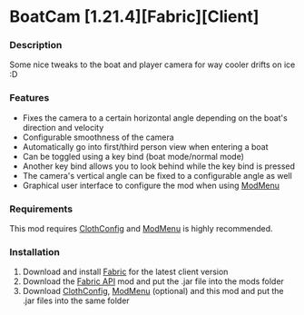 # BoatCam [1.21.4][Fabric][Client]
### Description
Some nice tweaks to the boat and player camera for way cooler drifts on ice :D

### Features
- Fixes the camera to a certain horizontal angle depending on the boat's direction and velocity
- Configurable smoothness of the camera
- Automatically go into first/third person view when entering a boat
- Can be toggled using a key bind (boat mode/normal mode)
- Another key bind allows you to look behind while the key bind is pressed
- The camera's vertical angle can be fixed to a configurable angle as well
- Graphical user interface to configure the mod when using [ModMenu](https://www.curseforge.com/minecraft/mc-mods/modmenu)

### Requirements
This mod requires [ClothConfig](https://www.curseforge.com/minecraft/mc-mods/cloth-config/files) and [ModMenu](https://www.curseforge.com/minecraft/mc-mods/modmenu) is highly recommended.

### Installation
1. Download and install [Fabric](https://fabricmc.net/use/installer/) for the latest client version
2. Download the [Fabric API](https://www.curseforge.com/minecraft/mc-mods/fabric-api) mod and put the .jar file into the mods folder
3. Download [ClothConfig](https://www.curseforge.com/minecraft/mc-mods/cloth-config/files), [ModMenu](https://www.curseforge.com/minecraft/mc-mods/modmenu) (optional) and this mod and put the .jar files into the same folder